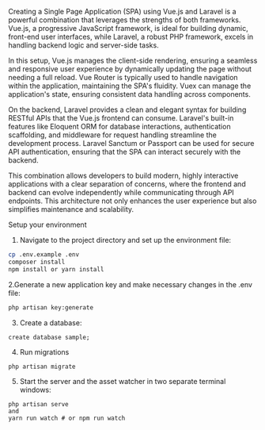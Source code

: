 Creating a Single Page Application (SPA) using Vue.js and Laravel is a powerful combination that leverages the strengths of both frameworks. Vue.js, a progressive JavaScript framework, is ideal for building dynamic, front-end user interfaces, while Laravel, a robust PHP framework, excels in handling backend logic and server-side tasks. 

In this setup, Vue.js manages the client-side rendering, ensuring a seamless and responsive user experience by dynamically updating the page without needing a full reload. Vue Router is typically used to handle navigation within the application, maintaining the SPA's fluidity. Vuex can manage the application's state, ensuring consistent data handling across components.

On the backend, Laravel provides a clean and elegant syntax for building RESTful APIs that the Vue.js frontend can consume. Laravel's built-in features like Eloquent ORM for database interactions, authentication scaffolding, and middleware for request handling streamline the development process. Laravel Sanctum or Passport can be used for secure API authentication, ensuring that the SPA can interact securely with the backend.

This combination allows developers to build modern, highly interactive applications with a clear separation of concerns, where the frontend and backend can evolve independently while communicating through API endpoints. This architecture not only enhances the user experience but also simplifies maintenance and scalability.

Setup your environment
1. Navigate to the project directory and set up the environment file:
```bash
cp .env.example .env
composer install 
npm install or yarn install
```

2.Generate a new application key and make necessary changes in the .env file:

```bash
php artisan key:generate
```
3. Create a database:
```
create database sample;
```

4. Run migrations

```bash
php artisan migrate
```


5. Start the server and the asset watcher in two separate terminal windows:

```
php artisan serve
and
yarn run watch # or npm run watch
```